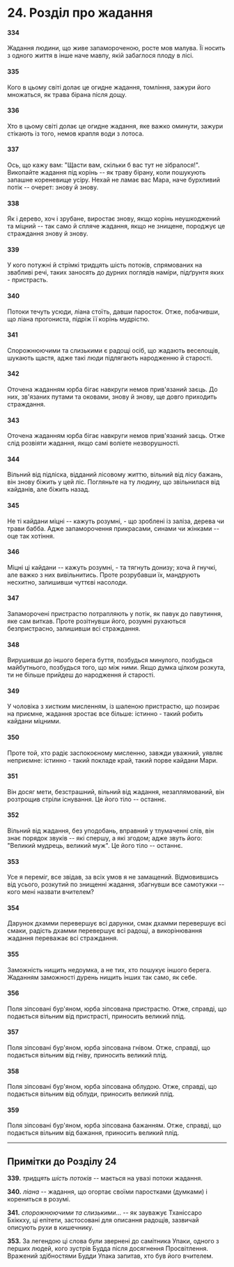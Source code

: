 # 24. Розділ про жадання

#### 334

Жадання людини, що живе запаморочeною, росте мов малува. Її носить з одного життя в інше наче мавпу, якій забаглося плоду в лісі.

#### 335

Кого в цьому світі долає це огидне жадання, томління, зажури його множаться, як трава бірана після дощу.

#### 336

Хто в цьому світі долає це огидне жадання, яке важко оминути, зажури стікають із того, немов крапля води з лотоса.

#### 337

Ось, що кажу вам: "Щасти вам, скільки б вас тут не зібралося!". Викопайте жадання під корінь -- як траву бірану, коли пошукують запашне кореневище усіру. Нехай не ламає вас Мара, наче бурхливий потік -- очерет: знову й знову.

#### 338

Як і дерево, хоч і зрубане, виростає знову, якщо корінь неушкоджений та міцний -- так само й сплячe жадання, якщо не знищене, породжує це страждання знову й знову.

#### 339

У кого потужні й стрімкі тридцять шість потоків, спрямованих на звабливі речі, таких заносять до дурних поглядів наміри, підґрунтя яких - пристрасть.

#### 340

Потоки течуть усюди, ліана стоїть, давши паросток. Отже, побачивши, що ліана прогониста, підріж її корінь мудрістю.

#### 341

Спорожнюючими та слизькими є радощі осіб, що жадають веселощів, шукають щастя, адже такі люди підлягають народженню й старості.

#### 342

Оточена жаданням юрба бігає навкруги немов прив'язаний заєць. До них, зв'язаних путами та оковами, знову й знову, ще довго приходить страждання.

#### 343

Оточена жаданням юрба бігає навкруги немов прив'язаний заєць. Отже слід розвіяти жадання, якщо самі воліете незворушності.

#### 344

Вільний від підліска, відданий лісовому життю, вільний від лісу бажань, він знову біжить у цей ліс. Погляньте на ту людину, що звільнилася від кайданів, але біжить назад.

#### 345

Не ті кайдани міцні -- кажуть розумні, - що зроблені із заліза, дерева чи трави бабба. Адже запаморочeння прикрасами, синами чи жінками -- оце так хотіння.

#### 346

Міцні ці кайдани -- кажуть розумні, - та тягнуть донизу; хоча й гнучкі, але важко з них вивільнитись. Проте розрубавши їх, мандрують несхитно, залишивши чуттєві насолоди.

#### 347

Запаморочeні пристрастю потрапляють у потік, як павук до павутиння, яке сам виткав. Проте розітнувши його, розумні рухаються безпристрасно, залишивши всі страждання.

#### 348

Вирушивши до іншого берега буття, позбудься минулого, позбудься майбутнього, позбудься того, що між ними. Якщо думка цілком розкута, ти не більше прийдеш до народження й старості.

#### 349

У чоловіка з хистким мисленням, із шаленою пристрастю, що позирає на приємне, жадання зростає все більше: істинно - такий робить кайдани міцними.

#### 350

Проте той, хто радіє заспокоєному мисленню, завжди уважний, уявляє неприємне: істинно - такий покладе край, такий порве кайдани Мари.

#### 351

Він досяг мети, безстрашний, вільний від жадання, незаплямований, він розтрощив стріли існування. Це його тіло -- останнє.

#### 352

Вільний від жадання, без уподобань, вправний у тлумаченні слів, він знає порядок звуків -- які спершу, а які згодом; адже звуть його: "Великий мудрець, великий муж". Це його тіло -- останнє.

#### 353

Усе я переміг, все звідав, за всіх умов я не замащений. Відмовившись від усього, розкутий по знищенні жадання, збагнувши все самотужки -- кого мені назвати вчителем?

#### 354

Дарунок дхамми перевершує всі дарунки, смак дхамми перевершує всі смаки, радість дхамми перевершує всі радощі, а викорінювання жадання переважає всі страждання.

#### 355

Заможність нищить недоумка, а не тих, хто пошукує іншого берега. Жаданням заможності дурень нищить інших так само, як себе.

#### 356

Поля зіпсовані бур'яном, юрба зіпсована пристрастю. Отже, справді, що подається вільним від пристрасті, приносить великий плід.

#### 357

Поля зіпсовані бур'яном, юрба зіпсована гнівом. Отже, справді, що подається вільним від гніву, приносить великий плід.

#### 358

Поля зіпсовані бур'яном, юрба зіпсована облудою. Отже, справді, що подається вільним від облуди, приносить великий плід.

#### 359

Поля зіпсовані бур'яном, юрба зіпсована бажанням. Отже, справді, що подається вільним від бажання, приносить великий плід.

---

## Примітки до Розділу 24

**339.** *тридцять шість потоків* -- мається на увазі потоки жадання.

**340.** *ліана* -- жадання, що огортає своїми паростками (думками) і корениться в розумі.

**341.** *спорожнюючими та слизькими*... -- як зауважує Тханіссаро Бхіккху, ці епітети, застосовані для описання радощів, зазвичай описують рухи в кишечнику.

**353.** За легендою ці слова були звернені до самітника Упаки, одного з перших людей, кого зустрів Будда після досягнення Просвітлення. Вражений здібностями Будди Упака запитав, хто був його вчителем.
